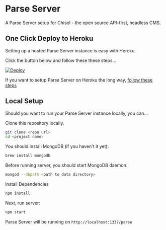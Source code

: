 Parse Server
=====================

A Parse Server setup for Chisel - the open source API-first, headless CMS.

## One Click Deploy to Heroku

Setting up a hosted Parse Server instance is easy with Heroku.

Click the button below and follow these these steps...

[![Deploy](https://www.herokucdn.com/deploy/button.svg)](https://heroku.com/deploy)

If you want to setup Parse Server on Heroku the long way, [follow these steps](https://devcenter.heroku.com/articles/deploying-a-parse-server-to-heroku)

## Local Setup

Should you want to run your Parse Server instance locally, you can...

Clone this repository locally.

``` bash
git clone <repo url>
cd <project name>
```

You should install MongoDB (if you haven't it yet):
``` bash
brew install mongodb
```

Before running server, you should start MongoDB daemon:
``` bash
mongod --dbpath <path to data directory>
```

Install Dependencies
``` bash
npm install
```

Next, run server:
``` bash
npm start
```

Parse Server will be running on `http://localhost:1337/parse`
